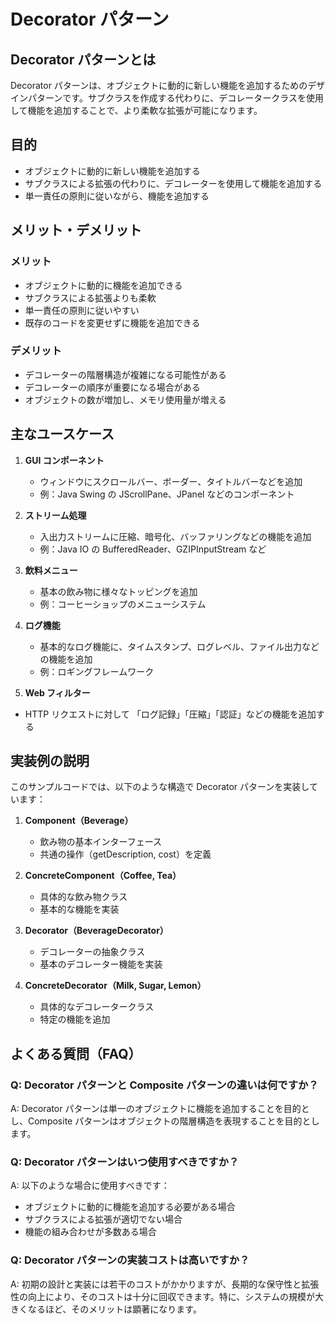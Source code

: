 # Decorator パターン

## Decorator パターンとは

Decorator パターンは、オブジェクトに動的に新しい機能を追加するためのデザインパターンです。サブクラスを作成する代わりに、デコレータークラスを使用して機能を追加することで、より柔軟な拡張が可能になります。

## 目的

- オブジェクトに動的に新しい機能を追加する
- サブクラスによる拡張の代わりに、デコレーターを使用して機能を追加する
- 単一責任の原則に従いながら、機能を追加する

## メリット・デメリット

### メリット

- オブジェクトに動的に機能を追加できる
- サブクラスによる拡張よりも柔軟
- 単一責任の原則に従いやすい
- 既存のコードを変更せずに機能を追加できる

### デメリット

- デコレーターの階層構造が複雑になる可能性がある
- デコレーターの順序が重要になる場合がある
- オブジェクトの数が増加し、メモリ使用量が増える

## 主なユースケース

1. **GUI コンポーネント**

   - ウィンドウにスクロールバー、ボーダー、タイトルバーなどを追加
   - 例：Java Swing の JScrollPane、JPanel などのコンポーネント

2. **ストリーム処理**

   - 入出力ストリームに圧縮、暗号化、バッファリングなどの機能を追加
   - 例：Java IO の BufferedReader、GZIPInputStream など

3. **飲料メニュー**

   - 基本の飲み物に様々なトッピングを追加
   - 例：コーヒーショップのメニューシステム

4. **ログ機能**

   - 基本的なログ機能に、タイムスタンプ、ログレベル、ファイル出力などの機能を追加
   - 例：ロギングフレームワーク

5. **Web フィルター**

- HTTP リクエストに対して 「ログ記録」「圧縮」「認証」などの機能を追加する

## 実装例の説明

このサンプルコードでは、以下のような構造で Decorator パターンを実装しています：

1. **Component（Beverage）**

   - 飲み物の基本インターフェース
   - 共通の操作（getDescription, cost）を定義

2. **ConcreteComponent（Coffee, Tea）**

   - 具体的な飲み物クラス
   - 基本的な機能を実装

3. **Decorator（BeverageDecorator）**

   - デコレーターの抽象クラス
   - 基本のデコレーター機能を実装

4. **ConcreteDecorator（Milk, Sugar, Lemon）**
   - 具体的なデコレータークラス
   - 特定の機能を追加

## よくある質問（FAQ）

### Q: Decorator パターンと Composite パターンの違いは何ですか？

A: Decorator パターンは単一のオブジェクトに機能を追加することを目的とし、Composite パターンはオブジェクトの階層構造を表現することを目的とします。

### Q: Decorator パターンはいつ使用すべきですか？

A: 以下のような場合に使用すべきです：

- オブジェクトに動的に機能を追加する必要がある場合
- サブクラスによる拡張が適切でない場合
- 機能の組み合わせが多数ある場合

### Q: Decorator パターンの実装コストは高いですか？

A: 初期の設計と実装には若干のコストがかかりますが、長期的な保守性と拡張性の向上により、そのコストは十分に回収できます。特に、システムの規模が大きくなるほど、そのメリットは顕著になります。
